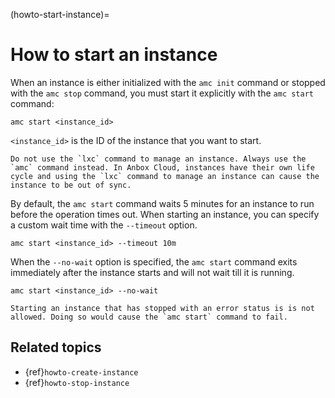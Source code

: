 (howto-start-instance)=
# How to start an instance

When an instance is either initialized with the `amc init` command or stopped with the `amc stop` command, you must start it explicitly with the `amc start` command:

    amc start <instance_id>

`<instance_id>` is the ID of the instance that you want to start.

```{important}
Do not use the `lxc` command to manage an instance. Always use the `amc` command instead. In Anbox Cloud, instances have their own life cycle and using the `lxc` command to manage an instance can cause the instance to be out of sync.
```

By default, the `amc start` command waits 5 minutes for an instance to run before the operation times out. When starting an instance, you can specify a custom wait time with the `--timeout` option.

    amc start <instance_id> --timeout 10m

When the `--no-wait` option is specified, the `amc start` command exits immediately after the instance starts and will not wait till it is running.

    amc start <instance_id> --no-wait

```{important}
Starting an instance that has stopped with an error status is is not allowed. Doing so would cause the `amc start` command to fail.
```

## Related topics
* {ref}`howto-create-instance`
* {ref}`howto-stop-instance`
